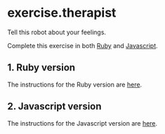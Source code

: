 # exercise.therapist
Tell this robot about your feelings.

Complete this exercise in both [Ruby](README.rb.md) and
[Javascript](README.js.md).

## 1. Ruby version ##

The instructions for the Ruby version are [here](README.rb.md).

## 2. Javascript version ##

The instructions for the Javascript version are [here](README.js.md).
